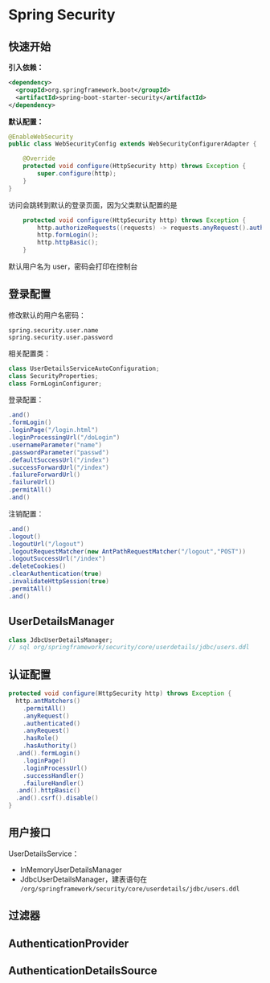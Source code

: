 # Spring Security

## 快速开始

**引入依赖：**

```xml
<dependency>
  <groupId>org.springframework.boot</groupId>
  <artifactId>spring-boot-starter-security</artifactId>
</dependency>
```

**默认配置：**

```java
@EnableWebSecurity
public class WebSecurityConfig extends WebSecurityConfigurerAdapter {

    @Override
    protected void configure(HttpSecurity http) throws Exception {
        super.configure(http);
    }
}
```

访问会跳转到默认的登录页面，因为父类默认配置的是

```java
    protected void configure(HttpSecurity http) throws Exception {
        http.authorizeRequests((requests) -> requests.anyRequest().authenticated());
        http.formLogin();
        http.httpBasic();
    }
```

默认用户名为 user，密码会打印在控制台

## 登录配置

修改默认的用户名密码：

```properties
spring.security.user.name
spring.security.user.password
```

相关配置类：

```java
class UserDetailsServiceAutoConfiguration;
class SecurityProperties;
class FormLoginConfigurer;
```

登录配置：

```java
.and()
.formLogin()
.loginPage("/login.html")
.loginProcessingUrl("/doLogin")
.usernameParameter("name")
.passwordParameter("passwd")
.defaultSuccessUrl("/index")
.successForwardUrl("/index")
.failureForwardUrl()
.failureUrl()
.permitAll()
.and()
```

注销配置：

```java
.and()
.logout()
.logoutUrl("/logout")
.logoutRequestMatcher(new AntPathRequestMatcher("/logout","POST"))
.logoutSuccessUrl("/index")
.deleteCookies()
.clearAuthentication(true)
.invalidateHttpSession(true)
.permitAll()
.and()
```

## UserDetailsManager

```java
class JdbcUserDetailsManager;
// sql org/springframework/security/core/userdetails/jdbc/users.ddl
```



## 认证配置

```java
protected void configure(HttpSecurity http) throws Exception {
  http.antMatchers()
    .permitAll()
    .anyRequest()
    .authenticated()
    .anyRequest()
    .hasRole()
    .hasAuthority()
  .and().formLogin()
    .loginPage()
    .loginProcessUrl()
    .successHandler()
    .failureHandler()
  .and().httpBasic()
  .and().csrf().disable()
}
```

## 用户接口

UserDetailsService：

- InMemoryUserDetailsManager
- JdbcUserDetailsManager，建表语句在 `/org/springframework/security/core/userdetails/jdbc/users.ddl`

## 过滤器

## AuthenticationProvider

## AuthenticationDetailsSource